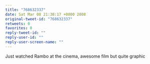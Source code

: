 ```yaml
---
title: "768632337"
date: Sat Mar 08 21:38:17 +0000 2008
original-tweet-id: "768632337"
retweets: 0
favorites: 0
reply-tweet-id: ""
reply-user-id: ""
reply-user-screen-name: ""
---
```

Just watched Rambo at the cinema, awesome film but quite graphic
